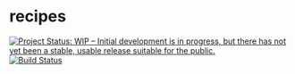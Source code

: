 # recipes
[![Project Status: WIP – Initial development is in progress, but there has not yet been a stable, usable release suitable for the public.](https://www.repostatus.org/badges/latest/wip.svg)](https://www.repostatus.org/#wip)
[![Build Status](https://travis-ci.com/JohnMcIntyreJR/recipes.svg?branch=master)](https://travis-ci.com/JohnMcIntyreJR/recipes)
